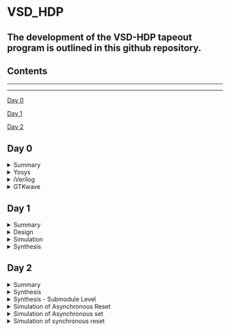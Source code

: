 # VSD_HDP

## The development of the **VSD-HDP** tapeout program is outlined in this github repository. 

## Contents

***
***
[Day 0](#day-0)
 
[Day 1](#day-1)

[Day 2](#day-2)

## Day 0

<details>
 <summary> Summary </summary>


  System/Tools setup. Installed all necessary tools and is shown below.

</details>	


<details>
 <summary> Yosys </summary>

 Installed Yosys using the commands specified in system check and tool installation document.

 `code`

  
  ``` zsh
  $ git clone https://github.com/YosysHQ/yosys.git
  $ cd yosys
  $ sudo apt install make (If make is not installed please install it) 
  $ sudo apt-get install build-essential clang bison flex \
      libreadline-dev gawk tcl-dev libffi-dev git \
      graphviz xdot pkg-config python3 libboost-system-dev \
      libboost-python-dev libboost-filesystem-dev zlib1g-dev
  $ make config-gcc
  $ make 
  $ sudo make install
  ```

Screenshot of tool launching

![Screenshot from 2023-08-11 16-23-16](https://github.com/fall1n7/vsd_hdp/assets/140475909/c172e242-3266-4af6-aa4b-bc75a234932c)

</details>	

<details>
 <summary> iVerilog </summary>

 Installed iVerilog using the commands specified in system check and tool installation document.

 `code`

  ```zsh

   sudo apt-get install iverilog

  ```
Screenshot of tool launching


![Screenshot from 2023-08-11 16-31-59](https://github.com/fall1n7/vsd_hdp/assets/140475909/72811e7a-cd13-4a99-9b7e-b34b8cf46787)


</details>	

<details>
 <summary> GTKwave </summary>

Installed gtkwave using the commands specified in system check and tool installation document.

 `code`

  ```zsh

   sudo apt install gtkwave

  ```
Screenshot of tool launching


![Screenshot from 2023-08-11 16-37-56](https://github.com/fall1n7/vsd_hdp/assets/140475909/44d9f725-a7cc-4932-b734-6b2f75fd1bfa)

</details>	

## Day 1

<details>
 <summary> Summary </summary>

 Introduction to Verilog RTL Design and Synthesis.

 + Brief introduction about on what is a simulator, Design, Verification Environment(Testbench) and Synthesis process.
   
    * The Design and the Testbench are the inputs to a Simulator(iverilog) which gives the output as a value change dump file(VCD) which is then read gtkwave
      to see the waveform and verify the functionality of the design.
    * The Design and the .lib are the inputs to the synthesizer(Yosys) which gives the output as netlist. The netlist is then compared with the testbench using
      iverilog to verify the functionality of the generated netlist.
    * Used an example of a 2:1 MUX for simulation and synthesis using iverilog and Yosys.

 </details>	

 <details>
  <summary> Design </summary>

 The verilog design and the library files were cloned from this repo : https://github.com/kunalg123/sky130RTLDesignAndSynthesisWorkshop.git

 The example used in this module is good_mux.v

 </details>	

 <details>
  <summary> Simulation </summary>

 The simulation of the verilog file was done using iverilog and the vcd file is read using gtkwave followed by verification of the functionality of the design.
  + commands used `code`
  ```bash
  iverilog <name verilog: good_mux.v> <name testbench: tb_good_mux.v>
  ./a.out
  gtkwave tb_good_mux.vcd
  ```
  + Simulation Results
   ![Screenshot from 2023-08-10 12-22-01](https://github.com/fall1n7/vsd_hdp/assets/140475909/eaf8d3ea-5676-45e9-95d2-f0e3b941e287)

</details>

<details>
 <summary> Synthesis </summary>

 The synthesis was done using Yosys and netlist was generated. 
  + commands used - Synthesis `code`
  ```bash
  yosys> read_liberty -lib <path to lib file>
  yosys> read_verilog <path to verilog file>
  yosys> synth -top <top_module_name> 
  yosys> abc -liberty <path to lib file>
  yosys> show
  ```
  Synthesis Result
   ![Screenshot from 2023-08-10 23-25-53](https://github.com/fall1n7/vsd_hdp/assets/140475909/7621e845-d200-480a-95bb-e60c9392fc54)

  + Commands used - Netlist Generation  `code`
  ```bash
  yosys> write_verilog <file_name_netlist.v>
  yosys> write_verilog -noattr <file_name_netlist.v>
  ```
  Generated Netlist 
   ![Screenshot from 2023-08-10 23-53-26](https://github.com/fall1n7/vsd_hdp/assets/140475909/864e2d99-25fb-4658-982b-e60ada89a0de)

 </details>

 ## Day 2

 <details>
 <summary> Summary </summary>

 Introduction to timing.libs

 + Brief Introduction was given on the following:
   * What is a .lib file?
   * Why different flavours of standard cells are required?
   * What is setup time, hold time and timing violations
   * Faster vs Slower cells
   * Selection of cells - synthesis constraints
   * PVT Corners
   * Informations in .lib file
   * Hierarachial vs Flat synthesis
   * Why flipflops?
   * Custom Optimisation
  
</details>

<details>
 <summary> Synthesis </summary>

 The Synthesis was performed using the following code
  
 + commands used - Synthesis `code`
  ```bash
  yosys> read_liberty -lib <path to lib file>
  yosys> read_verilog <path to verilog file>
  yosys> synth -top <top_module_name> 
  yosys> abc -liberty <path to lib file>
  yosys> show
  ```
Synthesis Result 

 ![Screenshot from 2023-08-21 19-26-36](https://github.com/fall1n7/vsd_hdp/assets/140475909/0bcf86e4-bed3-4c99-9ae8-42107faccd54)

Netlist 

 ![Screenshot from 2023-08-25 14-55-25](https://github.com/fall1n7/vsd_hdp/assets/140475909/92606e13-92e6-493d-a4b4-59ac96c935f8)


Flat version of synthesis

+ commands used - Synthesis `code`
 ```bash
yosys> flatten
yosys> write_verilog -noattr <file name>
```
Synthesis Result 

 ![Screenshot from 2023-08-25 14-59-08](https://github.com/fall1n7/vsd_hdp/assets/140475909/c79944aa-fbbd-4b6f-86ef-85c17050eeed)

Netlist 

 ![Screenshot from 2023-08-25 15-01-49](https://github.com/fall1n7/vsd_hdp/assets/140475909/fab1abe4-18a8-43f6-b146-bffd72a47af0)

</details>


<details>
 <summary> Synthesis - Submodule Level </summary>

The Sub-Module level Synthesis was performed using the following code

+ commands used - Synthesis `code`
  ```bash
  yosys> read_liberty -lib <path to lib file>
  yosys> read_verilog <path to verilog file>
  yosys> synth -top <Sub_module_name> 
  yosys> abc -liberty <path to lib file>
  yosys> show
  ```

Sub_Module-1 Synthesis Result 

 ![Screenshot from 2023-08-25 15-15-54](https://github.com/fall1n7/vsd_hdp/assets/140475909/ad9ad7e7-94b4-4999-a126-406681d9e6af)

Sub_Module-2 Synthesis Result

 ![Screenshot from 2023-08-25 15-17-47](https://github.com/fall1n7/vsd_hdp/assets/140475909/4772087c-cd31-42fb-87ba-f12708d9ca80)

</details>

<details>
 <summary> Simulation of Asynchronous Reset </summary>

+ commands used - Simulation `code`
  ```bash
  iverilog <verilog file> <testbench>
  ./a.out
  gtkwave <vcd file name>
  ```
  Results

   ![Screenshot from 2023-08-25 03-29-44](https://github.com/fall1n7/vsd_hdp/assets/140475909/bdbfedea-74c7-4ece-9886-2d7329381137)


</details>

<details>
 <summary> Simulation of Asynchronous set </summary>

+ commands used - Simulation `code`
  ```bash
  iverilog <verilog file> <testbench>
  ./a.out
  gtkwave <vcd file name>
  ```
  Results

   ![Screenshot from 2023-08-25 03-34-22](https://github.com/fall1n7/vsd_hdp/assets/140475909/86d42546-dc73-4e79-81c3-807fc4c12282)

</details>

<details>
 <summary> Simulation of synchronous reset </summary>

+ commands used - Simulation `code`
  ```bash
  iverilog <verilog file> <testbench>
  ./a.out
  gtkwave <vcd file name>
  ```
  Results
  
   ![Screenshot from 2023-08-25 04-43-50](https://github.com/fall1n7/vsd_hdp/assets/140475909/fad5e502-54ed-4a95-83fc-48136b623bfa)

</details>





 


 


 



       
 






